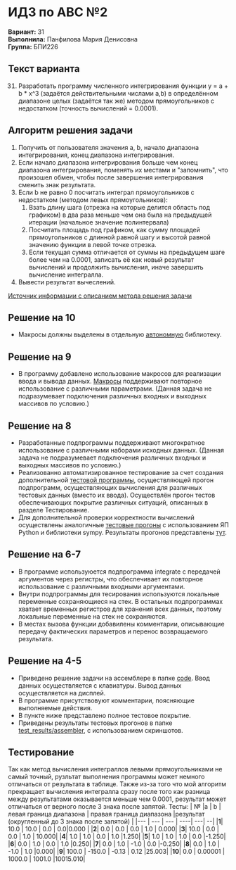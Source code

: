 ﻿# ИДЗ по АВС №2
**Вариант:** 31 \
**Выполнила:** Панфилова Мария Денисовна \
**Группа:** БПИ226

## Текст варианта
31. Разработать программу численного интегрирования функции y = a + b * x^3 (задаётся действительными числами а,b) в определённом диапазоне целых (задаётся так же) методом прямоугольников с недостатком (точность вычислений = 0.0001).

## Алгоритм решения задачи

1. Получить от пользователя значения a, b, начало диапазона интегрирования, конец диапазона интегрирования.
2. Если начало диапазона интегрирования больше чем конец диапазона интегрирования, поменять их местами и "запомнить", что произошел обмен, чтобы после завершения интегрирования сменить знак результата.
4. Если b не равно 0 посчитать интеграл прямоугольников с недостатком (методом левых прямоугольников):
    1. Взать длину шага (отрезка на которые делится область под графиком) в два раза меньше чем она была на предыдущей итерации (начальное значение полинтервала)
    2. Посчитать площадь под графиком, как сумму площадей прямоугольников с длинной равной шагу и высотой равной значению функции в левой точке отрезка.
    3. Если текущая сумма отличается от суммы на предыдущем шаге более чем на 0.0001, записать её как новый результат вычислений и продолжить вычисления, иначе завершить вычисление интегралла.
5. Вывести результат вычеслений.

[Источник информации с описанием метода решения задачи](http://www.mathprofi.ru/metod_prjamougolnikov.html)
## Решение на 10

- Макросы должны выделены в отдельную [автономную](https://github.com/MShpiz/ACS_IHW2/blob/master/code/macrolib.s) библиотеку.

## Решение на 9
- В программу добавлено использование макросов для реализации ввода и вывода данных. [Макросы](https://github.com/MShpiz/ACS_IHW2/blob/master/code/macrolib.s) поддерживают повторное использование с различными параметрами. (Данная задача не подразумевает подключения различных входных и выходных массивов по условию.)

## Решение на 8
- Разработанные подпрограммы поддерживают многократное использование с различными наборами исходных данных. (Данная задача не подразумевает подключения различных входных и выходных массивов по условию.)
- Реализованно автоматизированное тестирование за счет создания дополнительной [тестовой программы](https://github.com/MShpiz/ACS_IHW2/blob/master/code/test.asm), осуществляющей прогон подпрограмм, осуществляющих вычисления для различных тестовых данных (вместо их ввода). Осуществлён прогон тестов обеспечивающих покрытие различных ситуаций, описанных в разделе Тестирование.
- Для дополнительной проверки корректности вычислений осуществлены аналогичные [тестовые прогоны](https://github.com/MShpiz/ACS_IHW2/tree/master/python%20version) с использованием ЯП Python и библиотеки sympy. Результаты прогонов представлены [тут](https://github.com/MShpiz/ACS_IHW2/tree/master/test_results/python).


## Решение на 6-7
- В программе используюется подпрограмма integrate с передачей аргументов через регистры, что обеспечивает их повторное использование с различными входными аргументами. 
- Внутри подпрограммы для тесирования используются локальные переменные сохраняющиеся на стек. В остальных подпрограммах хватает временных регистров для хранения всех данных, поэтому локальные переменные на стек не сохраняются.
- В местах вызова функции добавилены комментарии, описывающие передачу фактических параметров и перенос возвращаемого результата.

## Решение на 4-5 
- Приведено решение задачи на ассемблере в папке [code](https://github.com/MShpiz/ACS_IHW2/tree/master/code). Ввод данных осуществляется с клавиатуры. Вывод данных осуществляется на дисплей.
- В программе присутствовуют комментарии, поясняющие выполняемые действия.
- В пункте ниже представлено полное тестовое покрытие.
- Приведены результаты тестовых прогонов в папке [test_results/assembler](https://github.com/MShpiz/ACS_IHW2/tree/master/test_results/assembler), с использованием скриншотов.



## Тестирование
Так как метод вычисления интеграллов левыми прямоугольниками не самый точный, рузльтат выполнения программы может немного отличаться от результата в таблице. Также из-за того что мой алгоритм прекращает вычисления интегралла сразу после того как разница между результатами оказывается меньше чем 0.0001, результат может отличаться от верного после 3 знака после запятой.
Тесты:
| № |a | b | левая граница диапазона | правая граница диапазона |результат (округленный до 3 знака после запятой) |
|--- | --- | --- | ----| ---| --|
|**1**| 10.0 | 10.0 | 0.0 | 0.0|0.000 |
|**2**| 0.0 | 0.0 | 0.0 | 1.0 | 0.000|
|**3**| 10.0 | 0.0 |  0.0 |  1.0 | 10.000|
|**4**| 1.0 | 1.0 | 0.0 | 1.0 |1.250|
|**5**| 1.0 | 1.0 | 1.0 | 0.0 |-1.250|
|**6**| 0.0 | 1.0 | 0.0 | 1.0 |0.250|
|**7**| 0.0 | 1.0 | -1.0 | 0.0 |-0.250|
|**8**| 0.0 | 1.0 | -1.0 | 1.0 |0.000|
|**9**| 100.0 | -150.0 | -0.13 | 0.12 |25.003|
|**10**| 0.0 | 0.00001 | 1000.0 | 1001.0 |10015.010|


